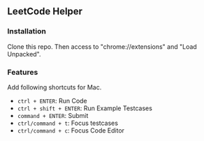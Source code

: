## LeetCode Helper

### Installation

Clone this repo. Then access to "chrome://extensions" and "Load Unpacked".

### Features

Add following shortcuts for Mac.

- `ctrl + ENTER`: Run Code
- `ctrl + shift + ENTER`: Run Example Testcases
- `command + ENTER`: Submit
- `ctrl/command + t`: Focus testcases
- `ctrl/command + c`: Focus Code Editor

